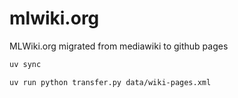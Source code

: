 # mlwiki.org
MLWiki.org migrated from mediawiki to github pages 

```bash
uv sync
```

```bash
uv run python transfer.py data/wiki-pages.xml
```